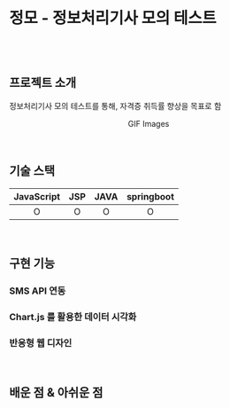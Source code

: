# 정모 - 정보처리기사 모의 테스트

<p align="center">
  <br>
  
  <br>
</p>


## 프로젝트 소개

<p align="justify">
정보처리기사 모의 테스트를 통해, 자격증 취득률 향상을 목표로 함
</p>

<p align="center">
GIF Images
</p>

<br>

## 기술 스택

| JavaScript | JSP |  JAVA   | springboot  |
| :--------: | :--------: | :------: | :-----: |
|   O   |   O  | O | O |

<br>

## 구현 기능

### SMS API 연동

### Chart.js 를 활용한 데이터 시각화

### 반응형 웹 디자인


<br>

## 배운 점 & 아쉬운 점

<p align="justify">

</p>

<br>
